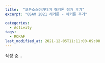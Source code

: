 ```yaml
---
title:  "오픈소스아카데미 해커톤 참가 후기"
excerpt: "OSAM 2021 해커톤 - 해커톤 후기"

categories:
  - Activity
tags:
  - ROKAF
last_modified_at: 2021-12-05T11:11:00-09:00
---
```


작성 중... 

